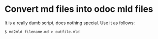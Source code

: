 # Convert md files into odoc mld files

It is a really dumb script, does nothing special.
Use it as follows:

```
$ md2mld filename.md > outfile.mld
```

